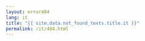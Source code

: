```yaml
---
layout: error404
lang: it
title: "{{ site.data.not_found_texts.title.it }}"
permalink: /it/404.html
---
```

